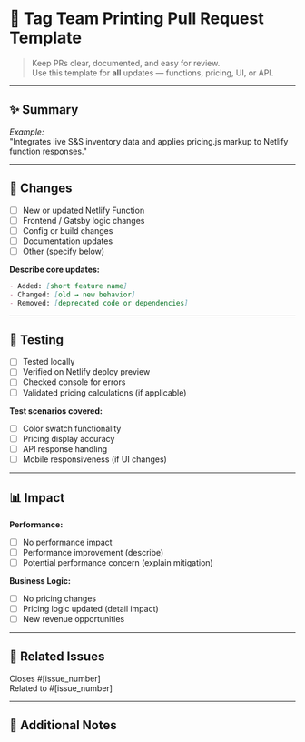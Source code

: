 # 🧩 Tag Team Printing Pull Request Template

> Keep PRs clear, documented, and easy for review.  
> Use this template for **all** updates — functions, pricing, UI, or API.

---

## ✨ Summary

<!-- Give a short overview of what this PR does -->

_Example:_  
"Integrates live S&S inventory data and applies pricing.js markup to Netlify function responses."

---

## 🔧 Changes

- [ ] New or updated Netlify Function
- [ ] Frontend / Gatsby logic changes
- [ ] Config or build changes
- [ ] Documentation updates
- [ ] Other (specify below)

**Describe core updates:**

```markdown
- Added: [short feature name]
- Changed: [old → new behavior]
- Removed: [deprecated code or dependencies]
```

---

## 🧪 Testing

- [ ] Tested locally
- [ ] Verified on Netlify deploy preview
- [ ] Checked console for errors
- [ ] Validated pricing calculations (if applicable)

**Test scenarios covered:**

- [ ] Color swatch functionality
- [ ] Pricing display accuracy
- [ ] API response handling
- [ ] Mobile responsiveness (if UI changes)

---

## 📊 Impact

**Performance:**

- [ ] No performance impact
- [ ] Performance improvement (describe)
- [ ] Potential performance concern (explain mitigation)

**Business Logic:**

- [ ] No pricing changes
- [ ] Pricing logic updated (detail impact)
- [ ] New revenue opportunities

---

## 🔗 Related Issues

Closes #[issue_number]  
Related to #[issue_number]

---

## 📝 Additional Notes

<!-- Any other context, screenshots, or considerations for reviewers -->
